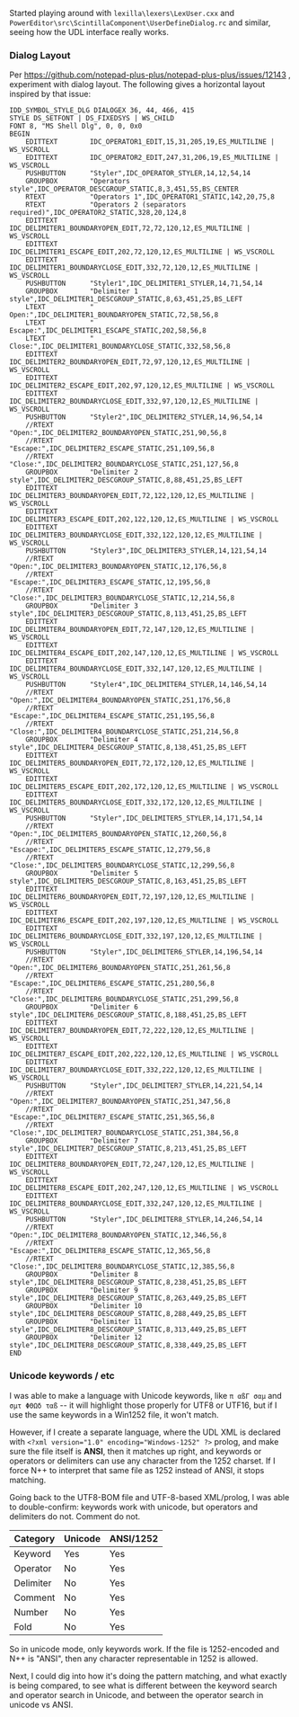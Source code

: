 Started playing around with `lexilla\lexers\LexUser.cxx` and `PowerEditor\src\ScintillaComponent\UserDefineDialog.rc` and similar, seeing how the UDL interface really works.

### Dialog Layout

Per https://github.com/notepad-plus-plus/notepad-plus-plus/issues/12143 , experiment with dialog layout.  The following gives a horizontal layout inspired by that issue:
```
IDD_SYMBOL_STYLE_DLG DIALOGEX 36, 44, 466, 415
STYLE DS_SETFONT | DS_FIXEDSYS | WS_CHILD
FONT 8, "MS Shell Dlg", 0, 0, 0x0
BEGIN
    EDITTEXT        IDC_OPERATOR1_EDIT,15,31,205,19,ES_MULTILINE | WS_VSCROLL
    EDITTEXT        IDC_OPERATOR2_EDIT,247,31,206,19,ES_MULTILINE | WS_VSCROLL
    PUSHBUTTON      "Styler",IDC_OPERATOR_STYLER,14,12,54,14
    GROUPBOX        "Operators style",IDC_OPERATOR_DESCGROUP_STATIC,8,3,451,55,BS_CENTER
    RTEXT           "Operators 1",IDC_OPERATOR1_STATIC,142,20,75,8
    RTEXT           "Operators 2 (separators required)",IDC_OPERATOR2_STATIC,328,20,124,8
    EDITTEXT        IDC_DELIMITER1_BOUNDARYOPEN_EDIT,72,72,120,12,ES_MULTILINE | WS_VSCROLL
    EDITTEXT        IDC_DELIMITER1_ESCAPE_EDIT,202,72,120,12,ES_MULTILINE | WS_VSCROLL
    EDITTEXT        IDC_DELIMITER1_BOUNDARYCLOSE_EDIT,332,72,120,12,ES_MULTILINE | WS_VSCROLL
    PUSHBUTTON      "Styler1",IDC_DELIMITER1_STYLER,14,71,54,14
    GROUPBOX        "Delimiter 1 style",IDC_DELIMITER1_DESCGROUP_STATIC,8,63,451,25,BS_LEFT
    LTEXT           " Open:",IDC_DELIMITER1_BOUNDARYOPEN_STATIC,72,58,56,8
    LTEXT           " Escape:",IDC_DELIMITER1_ESCAPE_STATIC,202,58,56,8
    LTEXT           " Close:",IDC_DELIMITER1_BOUNDARYCLOSE_STATIC,332,58,56,8
    EDITTEXT        IDC_DELIMITER2_BOUNDARYOPEN_EDIT,72,97,120,12,ES_MULTILINE | WS_VSCROLL
    EDITTEXT        IDC_DELIMITER2_ESCAPE_EDIT,202,97,120,12,ES_MULTILINE | WS_VSCROLL
    EDITTEXT        IDC_DELIMITER2_BOUNDARYCLOSE_EDIT,332,97,120,12,ES_MULTILINE | WS_VSCROLL
    PUSHBUTTON      "Styler2",IDC_DELIMITER2_STYLER,14,96,54,14
    //RTEXT           "Open:",IDC_DELIMITER2_BOUNDARYOPEN_STATIC,251,90,56,8
    //RTEXT           "Escape:",IDC_DELIMITER2_ESCAPE_STATIC,251,109,56,8
    //RTEXT           "Close:",IDC_DELIMITER2_BOUNDARYCLOSE_STATIC,251,127,56,8
    GROUPBOX        "Delimiter 2 style",IDC_DELIMITER2_DESCGROUP_STATIC,8,88,451,25,BS_LEFT
    EDITTEXT        IDC_DELIMITER3_BOUNDARYOPEN_EDIT,72,122,120,12,ES_MULTILINE | WS_VSCROLL
    EDITTEXT        IDC_DELIMITER3_ESCAPE_EDIT,202,122,120,12,ES_MULTILINE | WS_VSCROLL
    EDITTEXT        IDC_DELIMITER3_BOUNDARYCLOSE_EDIT,332,122,120,12,ES_MULTILINE | WS_VSCROLL
    PUSHBUTTON      "Styler3",IDC_DELIMITER3_STYLER,14,121,54,14
    //RTEXT           "Open:",IDC_DELIMITER3_BOUNDARYOPEN_STATIC,12,176,56,8
    //RTEXT           "Escape:",IDC_DELIMITER3_ESCAPE_STATIC,12,195,56,8
    //RTEXT           "Close:",IDC_DELIMITER3_BOUNDARYCLOSE_STATIC,12,214,56,8
    GROUPBOX        "Delimiter 3 style",IDC_DELIMITER3_DESCGROUP_STATIC,8,113,451,25,BS_LEFT
    EDITTEXT        IDC_DELIMITER4_BOUNDARYOPEN_EDIT,72,147,120,12,ES_MULTILINE | WS_VSCROLL
    EDITTEXT        IDC_DELIMITER4_ESCAPE_EDIT,202,147,120,12,ES_MULTILINE | WS_VSCROLL
    EDITTEXT        IDC_DELIMITER4_BOUNDARYCLOSE_EDIT,332,147,120,12,ES_MULTILINE | WS_VSCROLL
    PUSHBUTTON      "Styler4",IDC_DELIMITER4_STYLER,14,146,54,14
    //RTEXT           "Open:",IDC_DELIMITER4_BOUNDARYOPEN_STATIC,251,176,56,8
    //RTEXT           "Escape:",IDC_DELIMITER4_ESCAPE_STATIC,251,195,56,8
    //RTEXT           "Close:",IDC_DELIMITER4_BOUNDARYCLOSE_STATIC,251,214,56,8
    GROUPBOX        "Delimiter 4 style",IDC_DELIMITER4_DESCGROUP_STATIC,8,138,451,25,BS_LEFT
    EDITTEXT        IDC_DELIMITER5_BOUNDARYOPEN_EDIT,72,172,120,12,ES_MULTILINE | WS_VSCROLL
    EDITTEXT        IDC_DELIMITER5_ESCAPE_EDIT,202,172,120,12,ES_MULTILINE | WS_VSCROLL
    EDITTEXT        IDC_DELIMITER5_BOUNDARYCLOSE_EDIT,332,172,120,12,ES_MULTILINE | WS_VSCROLL
    PUSHBUTTON      "Styler",IDC_DELIMITER5_STYLER,14,171,54,14
    //RTEXT           "Open:",IDC_DELIMITER5_BOUNDARYOPEN_STATIC,12,260,56,8
    //RTEXT           "Escape:",IDC_DELIMITER5_ESCAPE_STATIC,12,279,56,8
    //RTEXT           "Close:",IDC_DELIMITER5_BOUNDARYCLOSE_STATIC,12,299,56,8
    GROUPBOX        "Delimiter 5 style",IDC_DELIMITER5_DESCGROUP_STATIC,8,163,451,25,BS_LEFT
    EDITTEXT        IDC_DELIMITER6_BOUNDARYOPEN_EDIT,72,197,120,12,ES_MULTILINE | WS_VSCROLL
    EDITTEXT        IDC_DELIMITER6_ESCAPE_EDIT,202,197,120,12,ES_MULTILINE | WS_VSCROLL
    EDITTEXT        IDC_DELIMITER6_BOUNDARYCLOSE_EDIT,332,197,120,12,ES_MULTILINE | WS_VSCROLL
    PUSHBUTTON      "Styler",IDC_DELIMITER6_STYLER,14,196,54,14
    //RTEXT           "Open:",IDC_DELIMITER6_BOUNDARYOPEN_STATIC,251,261,56,8
    //RTEXT           "Escape:",IDC_DELIMITER6_ESCAPE_STATIC,251,280,56,8
    //RTEXT           "Close:",IDC_DELIMITER6_BOUNDARYCLOSE_STATIC,251,299,56,8
    GROUPBOX        "Delimiter 6 style",IDC_DELIMITER6_DESCGROUP_STATIC,8,188,451,25,BS_LEFT
    EDITTEXT        IDC_DELIMITER7_BOUNDARYOPEN_EDIT,72,222,120,12,ES_MULTILINE | WS_VSCROLL
    EDITTEXT        IDC_DELIMITER7_ESCAPE_EDIT,202,222,120,12,ES_MULTILINE | WS_VSCROLL
    EDITTEXT        IDC_DELIMITER7_BOUNDARYCLOSE_EDIT,332,222,120,12,ES_MULTILINE | WS_VSCROLL
    PUSHBUTTON      "Styler",IDC_DELIMITER7_STYLER,14,221,54,14
    //RTEXT           "Open:",IDC_DELIMITER7_BOUNDARYOPEN_STATIC,251,347,56,8
    //RTEXT           "Escape:",IDC_DELIMITER7_ESCAPE_STATIC,251,365,56,8
    //RTEXT           "Close:",IDC_DELIMITER7_BOUNDARYCLOSE_STATIC,251,384,56,8
    GROUPBOX        "Delimiter 7 style",IDC_DELIMITER7_DESCGROUP_STATIC,8,213,451,25,BS_LEFT
    EDITTEXT        IDC_DELIMITER8_BOUNDARYOPEN_EDIT,72,247,120,12,ES_MULTILINE | WS_VSCROLL
    EDITTEXT        IDC_DELIMITER8_ESCAPE_EDIT,202,247,120,12,ES_MULTILINE | WS_VSCROLL
    EDITTEXT        IDC_DELIMITER8_BOUNDARYCLOSE_EDIT,332,247,120,12,ES_MULTILINE | WS_VSCROLL
    PUSHBUTTON      "Styler",IDC_DELIMITER8_STYLER,14,246,54,14
    //RTEXT           "Open:",IDC_DELIMITER8_BOUNDARYOPEN_STATIC,12,346,56,8
    //RTEXT           "Escape:",IDC_DELIMITER8_ESCAPE_STATIC,12,365,56,8
    //RTEXT           "Close:",IDC_DELIMITER8_BOUNDARYCLOSE_STATIC,12,385,56,8
    GROUPBOX        "Delimiter 8 style",IDC_DELIMITER8_DESCGROUP_STATIC,8,238,451,25,BS_LEFT
    GROUPBOX        "Delimiter 9 style",IDC_DELIMITER8_DESCGROUP_STATIC,8,263,449,25,BS_LEFT
    GROUPBOX        "Delimiter 10 style",IDC_DELIMITER8_DESCGROUP_STATIC,8,288,449,25,BS_LEFT
    GROUPBOX        "Delimiter 11 style",IDC_DELIMITER8_DESCGROUP_STATIC,8,313,449,25,BS_LEFT
    GROUPBOX        "Delimiter 12 style",IDC_DELIMITER8_DESCGROUP_STATIC,8,338,449,25,BS_LEFT
END
```

### Unicode keywords / etc

I was able to make a language with Unicode keywords, like `π αßΓ σαµ` and `σµτ ΦΘΩδ ταß` -- it will highlight those properly for UTF8 or UTF16, but if I use the same keywords in a Win1252 file, it won't match.

However, if I create a separate language, where the UDL XML is declared with `<?xml version="1.0" encoding="Windows-1252" ?>` prolog, and make sure the file itself is **ANSI**, then it matches up right, and keywords or operators or delimiters can use any character from the 1252 charset.  If I force N++ to interpret that same file as 1252 instead of ANSI, it stops matching.

Going back to the UTF8-BOM file and UTF-8-based XML/prolog, I was able to double-confirm: keywords work with unicode, but operators and delimiters do not.  Comment do not.  

| Category | Unicode | ANSI/1252 |
|----------|---------|-----------|
| Keyword  | Yes     | Yes       |
| Operator | No      | Yes       |
| Delimiter| No      | Yes       |
| Comment  | No      | Yes       |
| Number   | No      | Yes       |
| Fold     | No      | Yes       |

So in unicode mode, only keywords work.  If the file is 1252-encoded and N++ is "ANSI", then any character representable in 1252 is allowed.

Next, I could dig into how it's doing the pattern matching, and what exactly is being compared, to see what is different between the keyword search and operator search in Unicode, and between the operator search in unicode vs ANSI.
